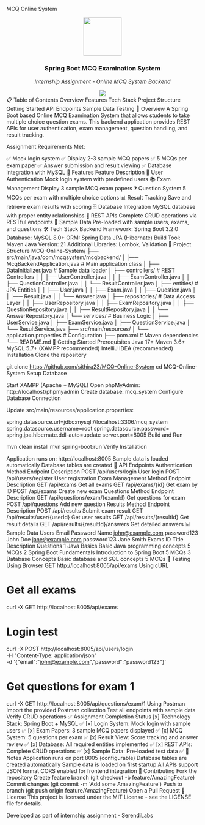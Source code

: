 MCQ Online System
<div align="center"> <img src="https://img.icons8.com/?size=512&id=55494&format=png" width="100"> <h3>Spring Boot MCQ Examination System</h3> <p><em>Internship Assignment - Online MCQ System Backend</em></p> </div> <div align="center"> <img src="https://skillicons.dev/icons?i=java,spring,mysql,maven" /> </div>
📋 Table of Contents
Overview
Features
Tech Stack
Project Structure
Getting Started
API Endpoints
Sample Data
Testing
📍 Overview
A Spring Boot based Online MCQ Examination System that allows students to take multiple choice question exams. This backend application provides REST APIs for user authentication, exam management, question handling, and result tracking.

Assignment Requirements Met:

✅ Mock login system
✅ Display 2-3 sample MCQ papers
✅ 5 MCQs per exam paper
✅ Answer submission and result viewing
✅ Database integration with MySQL
🚀 Features
Feature	Description
🔐 User Authentication	Mock login system with predefined users
📚 Exam Management	Display 3 sample MCQ exam papers
❓ Question System	5 MCQs per exam with multiple choice options
📊 Result Tracking	Save and retrieve exam results with scoring
🗄️ Database Integration	MySQL database with proper entity relationships
🔧 REST APIs	Complete CRUD operations via RESTful endpoints
📄 Sample Data	Pre-loaded with sample users, exams, and questions
🛠 Tech Stack
Backend Framework: Spring Boot 3.2.0
Database: MySQL 8.0+
ORM: Spring Data JPA (Hibernate)
Build Tool: Maven
Java Version: 21
Additional Libraries: Lombok, Validation
📁 Project Structure
MCQ-Online-System/
├── src/main/java/com/mcqsystem/mcqbackend/
│   ├── McqBackendApplication.java          # Main application class
│   ├── DataInitializer.java                # Sample data loader
│   ├── controllers/                        # REST Controllers
│   │   ├── UserController.java
│   │   ├── ExamController.java
│   │   ├── QuestionController.java
│   │   └── ResultController.java
│   ├── entities/                           # JPA Entities
│   │   ├── User.java
│   │   ├── Exam.java
│   │   ├── Question.java
│   │   ├── Result.java
│   │   └── Answer.java
│   ├── repositories/                       # Data Access Layer
│   │   ├── UserRepository.java
│   │   ├── ExamRepository.java
│   │   ├── QuestionRepository.java
│   │   ├── ResultRepository.java
│   │   └── AnswerRepository.java
│   └── services/                          # Business Logic
│       ├── UserService.java
│       ├── ExamService.java
│       ├── QuestionService.java
│       └── ResultService.java
├── src/main/resources/
│   └── application.properties              # Configuration
├── pom.xml                                # Maven dependencies
└── README.md
🚀 Getting Started
Prerequisites
Java 17+
Maven 3.6+
MySQL 5.7+ (XAMPP recommended)
IntelliJ IDEA (recommended)
Installation
Clone the repository

git clone https://github.com/sithira23/MCQ-Online-System
cd MCQ-Online-System
Setup Database

Start XAMPP (Apache + MySQL)
Open phpMyAdmin: http://localhost/phpmyadmin
Create database: mcq_system
Configure Database Connection

Update src/main/resources/application.properties:

spring.datasource.url=jdbc:mysql://localhost:3306/mcq_system
spring.datasource.username=root
spring.datasource.password=
spring.jpa.hibernate.ddl-auto=update
server.port=8005
Build and Run

mvn clean install
mvn spring-boot:run
Verify Installation

Application runs on: http://localhost:8005
Sample data is loaded automatically
Database tables are created
📡 API Endpoints
Authentication
Method	Endpoint	Description
POST	/api/users/login	User login
POST	/api/users/register	User registration
Exam Management
Method	Endpoint	Description
GET	/api/exams	Get all exams
GET	/api/exams/{id}	Get exam by ID
POST	/api/exams	Create new exam
Questions
Method	Endpoint	Description
GET	/api/questions/exam/{examId}	Get questions for exam
POST	/api/questions	Add new question
Results
Method	Endpoint	Description
POST	/api/results	Submit exam result
GET	/api/results/user/{userId}	Get user results
GET	/api/results/{resultId}	Get result details
GET	/api/results/{resultId}/answers	Get detailed answers
📊 Sample Data
Users
Email	Password	Name
john@example.com	password123	John Doe
jane@example.com	password123	Jane Smith
Exams
ID	Title	Description	Questions
1	Java Basics	Basic Java programming concepts	5 MCQs
2	Spring Boot Fundamentals	Introduction to Spring Boot	5 MCQs
3	Database Concepts	Basic database and SQL concepts	5 MCQs
🧪 Testing
Using Browser
GET http://localhost:8005/api/exams
Using cURL
# Get all exams
curl -X GET http://localhost:8005/api/exams

# Login test
curl -X POST http://localhost:8005/api/users/login \
  -H "Content-Type: application/json" \
  -d '{"email":"john@example.com","password":"password123"}'

# Get questions for exam 1
curl -X GET http://localhost:8005/api/questions/exam/1
Using Postman
Import the provided Postman collection
Test all endpoints with sample data
Verify CRUD operations
✅ Assignment Completion Status
[x] Technology Stack: Spring Boot + MySQL ✅
[x] Login System: Mock login with sample users ✅
[x] Exam Papers: 3 sample MCQ papers displayed ✅
[x] MCQ System: 5 questions per exam ✅
[x] Result View: Score tracking and answer review ✅
[x] Database: All required entities implemented ✅
[x] REST APIs: Complete CRUD operations ✅
[x] Sample Data: Pre-loaded test data ✅
📝 Notes
Application runs on port 8005 (configurable)
Database tables are created automatically
Sample data is loaded on first startup
All APIs support JSON format
CORS enabled for frontend integration
🤝 Contributing
Fork the repository
Create feature branch (git checkout -b feature/AmazingFeature)
Commit changes (git commit -m 'Add some AmazingFeature')
Push to branch (git push origin feature/AmazingFeature)
Open a Pull Request
📄 License
This project is licensed under the MIT License - see the LICENSE file for details.

Developed as part of internship assignment - SerendiLabs
